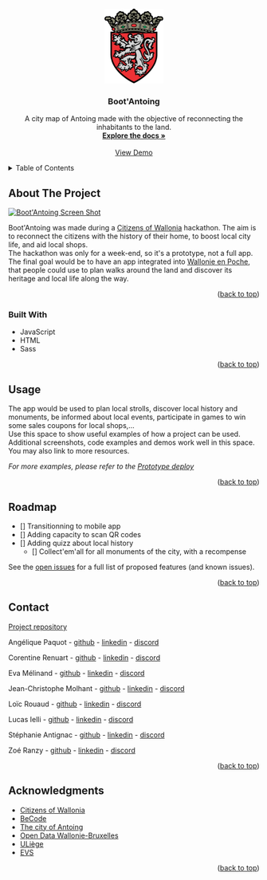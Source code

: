 <div id="top"></div>



<!-- PROJECT LOGO -->
<br />
<div align="center">
  <img src="./docs/media/antoing.png" alt="Antoing armories" height="150px">

  <h3>Boot'Antoing</h3>

  <p>
    A city map of Antoing made with the objective of reconnecting the inhabitants to the land.  
    <br />
    <a href=https://github.com/JeanChristopheM/wallonia/tree/master/docs><strong>Explore the docs »</strong></a>
    <br />
    <br />
    <a href="https://jeanchristophem.github.io/wallonia/">View Demo</a>
  </p>
</div>



<!-- TABLE OF CONTENTS -->
<details>
  <summary>Table of Contents</summary>
  <ol>
    <li>
      <a href="#about-the-project">About The Project</a>
      <ul>
        <li><a href="#built-with">Built With</a></li>
      </ul>
    </li>
    <li><a href="#usage">Usage</a></li>
    <li><a href="#roadmap">Roadmap</a></li>
    <li><a href="#contact">Contact</a></li>
    <li><a href="#acknowledgments">Acknowledgments</a></li>
  </ol>
</details>



<!-- ABOUT THE PROJECT -->
## About The Project

[![Boot'Antoing Screen Shot][bootantoing-screenshot]](https://jeanchristophem.github.io/wallonia/)

Boot'Antoing was made during a [Citizens of Wallonia](https://www.citizensofwallonia.be/) hackathon. 
The aim is to reconnect the citizens with the history of their home, to boost local city life, and aid local shops.  
The hackathon was only for a week-end, so it's a prototype, not a full app. The final goal would be to have an app integrated into [Wallonie en Poche](https://wallonie.enpoche.be/wallonie), that people could use to plan walks around the land and discover its heritage and local life along the way.

<p align="right">(<a href="#top">back to top</a>)</p>

### Built With

* JavaScript
* HTML
* Sass

<p align="right">(<a href="#top">back to top</a>)</p>



<!-- USAGE EXAMPLES -->
## Usage

The app would be used to plan local strolls, discover local history and monuments, be informed about local events, participate in games to win some sales coupons for local shops,...  
Use this space to show useful examples of how a project can be used. Additional screenshots, code examples and demos work well in this space. You may also link to more resources.

_For more examples, please refer to the [Prototype deploy](https://jeanchristophem.github.io/wallonia/)_

<p align="right">(<a href="#top">back to top</a>)</p>



<!-- ROADMAP -->
## Roadmap

- [] Transitionning to mobile app
- [] Adding capacity to scan QR codes
- [] Adding quizz about local history
    - [] Collect'em'all for all monuments of the city, with a recompense

See the [open issues](https://github.com/github_username/repo_name/issues) for a full list of proposed features (and known issues).

<p align="right">(<a href="#top">back to top</a>)</p>



<!-- CONTACT -->
## Contact

[Project repository](https://github.com/JeanChristopheM/wallonia)

Angélique Paquot - [github](https://github.com/Engie-Paquot) - [linkedin](https://www.linkedin.com/in/ang%C3%A9lique-paquot/) - [discord](https://discordapp.com/users/836507216549904404)

Corentine Renuart - [github](https://github.com/Corentine4) - [linkedin](https://www.linkedin.com/in/corentine-renuart/) - [discord](https://discordapp.com/users/Corentine#1141)

Eva Mélinand - [github](https://github.com/Evamel) - [linkedin](https://www.linkedin.com/in/eva-m%C3%A9linand-62b529215/) - [discord](https://discordapp.com/users/855936630250143748)

Jean-Christophe Molhant - [github](https://github.com/JeanChristopheM) - [linkedin](https://www.linkedin.com/in/jean-christophe-molhant-98843b21b/) - [discord](https://discordapp.com/users/JeanCM#7711)

Loïc Rouaud - [github](https://github.com/MrBroma) - [linkedin](https://www.linkedin.com/in/lo%C3%AFc-rouaud-0050388a/) - [discord](https://discordapp.com/users/446794407581319178)

Lucas Ielli - [github](https://github.com/LucasIelli) - [linkedin](https://www.linkedin.com/in/lucas-ielli-66a262215/) - [discord](https://discordapp.com/users/855163183986507817)

Stéphanie Antignac - [github](https://github.com/StephanieAn) - [linkedin](www.linkedin.com/in/stéphanie-antignac) - [discord](https://discordapp.com/users/836511092586577921)

Zoé Ranzy - [github](https://github.com/hawkstan) - [linkedin](https://www.linkedin.com/in/z-m-ranzy/) - [discord](https://discordapp.com/users/nfr#7235/)

<p align="right">(<a href="#top">back to top</a>)</p>



<!-- ACKNOWLEDGMENTS -->
## Acknowledgments

* [Citizens of Wallonia](https://www.citizensofwallonia.be/)
* [BeCode](https://becode.org/)
* [The city of Antoing](https://www.antoing.net/)
* [Open Data Wallonie-Bruxelles](https://www.odwb.be/pages/home/)
* [ULiège](https://www.uliege.be/cms/c_8699436/en/uliege)
* [EVS](https://evs.com/)

<p align="right">(<a href="#top">back to top</a>)</p>



<!-- MARKDOWN LINKS & IMAGES -->
[bootantoing-screenshot]: ./docs/media/screenshot.png
